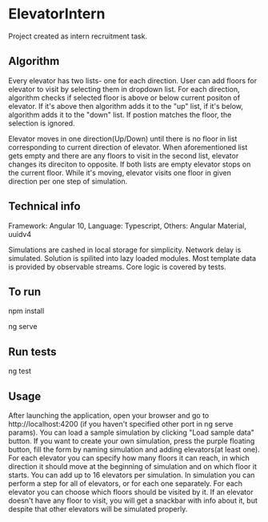 # ElevatorIntern
Project created as intern recruitment task. 

## Algorithm
Every elevator has two lists- one for each direction.
User can add floors for elevator to visit by selecting them in dropdown list.
For each direction, algorithm checks if selected floor is above or below current positon of elevator.
If it's above then algorithm adds it to the "up" list, if it's below, algorithm adds it to the "down" list.
If postion matches the floor, the selection is ignored.

Elevator moves in one direction(Up/Down) until there is no floor in list corresponding to current direction of elevator.
When aforementioned list gets empty and there are any floors to visit in the second list, elevator changes its direciton to opposite. If both lists are empty elevator stops on the current floor.
While it's moving, elevator visits one floor in given direction per one step of simulation.

## Technical info
Framework: Angular 10,
Language: Typescript,
Others: Angular Material, uuidv4

Simulations are cashed in local storage for simplicity. Network delay is simulated.
Solution is spilited into lazy loaded modules.
Most template data is provided by observable streams.
Core logic is covered by tests.

## To run
npm install

ng serve

## Run tests
ng test

## Usage
After launching the application, open your browser and go to http://localhost:4200 (if you haven't specified other port in ng serve params). You can load a sample simulation by clicking "Load sample data" button. If you want to create your own simulation, press the purple floating button, fill the form by naming simulation and adding elevators(at least one). For each elevator you can specify how many floors it can reach, in which direction it should move at the beginning of simulation and on which floor it starts.
You can add up to 16 elevators per simulation.
In simulation you can perform a step for all of elevators, or for each one separately. For each elevator you can choose which floors should be visited by it. If an elevator doesn't have any floor to visit, you will get a snackbar with info about it, but despite that other elevators will be simulated properly.

